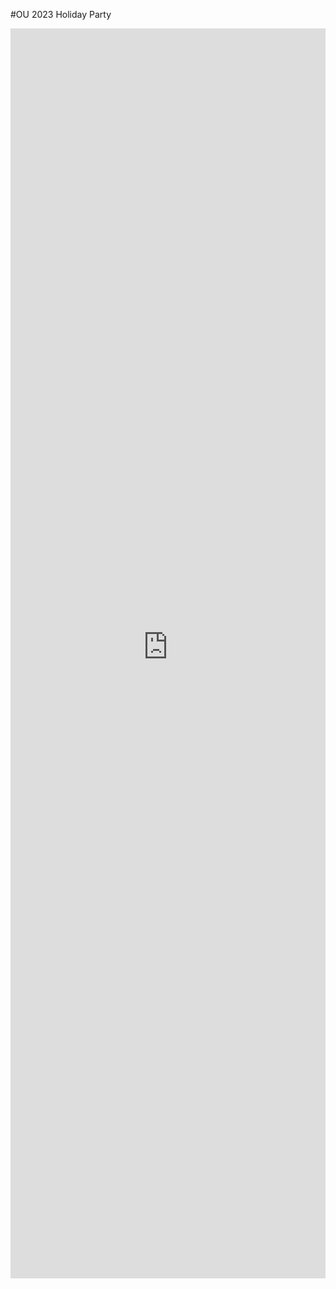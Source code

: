 #OU 2023 Holiday Party


<iframe
	src="https://radames-real-time-latent-consistency-model.hf.space"
	frameborder="0"
	width="100%"
	height="2000"
></iframe>
